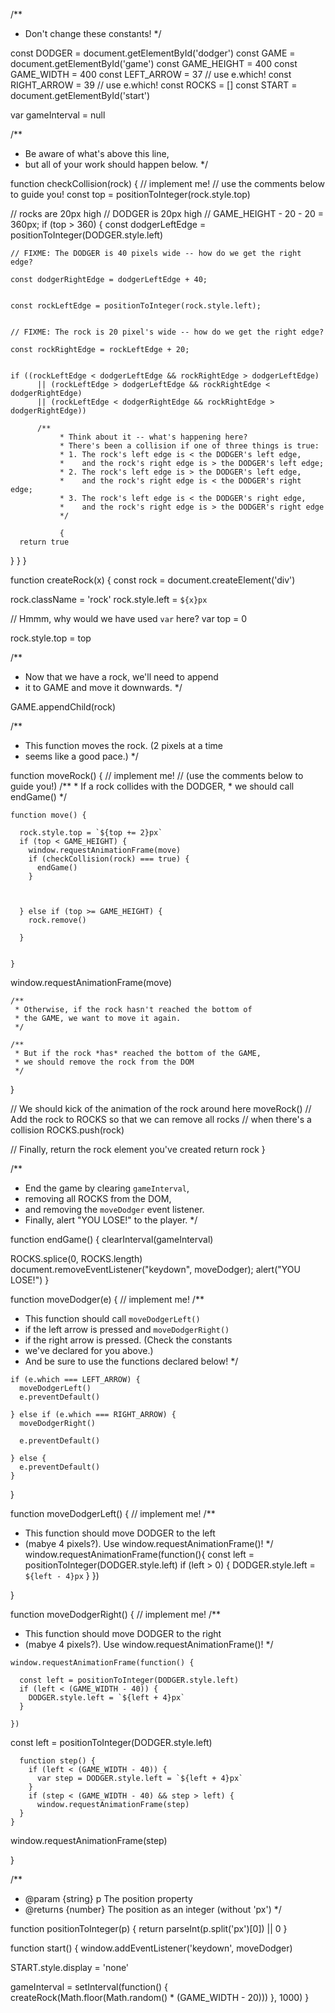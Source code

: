 /**
 * Don't change these constants!
 */

const DODGER = document.getElementById('dodger')
const GAME = document.getElementById('game')
const GAME_HEIGHT = 400
const GAME_WIDTH = 400
const LEFT_ARROW = 37 // use e.which!
const RIGHT_ARROW = 39 // use e.which!
const ROCKS = []
const START = document.getElementById('start')

var gameInterval = null

/**
 * Be aware of what's above this line,
 * but all of your work should happen below.
 */

function checkCollision(rock) {
  // implement me!
  // use the comments below to guide you!
  const top = positionToInteger(rock.style.top)

  // rocks are 20px high
  // DODGER is 20px high
  // GAME_HEIGHT - 20 - 20 = 360px;
  if (top > 360) {
    const dodgerLeftEdge = positionToInteger(DODGER.style.left)

    // FIXME: The DODGER is 40 pixels wide -- how do we get the right edge?
    
    const dodgerRightEdge = dodgerLeftEdge + 40;


    const rockLeftEdge = positionToInteger(rock.style.left);


    // FIXME: The rock is 20 pixel's wide -- how do we get the right edge?
    
    const rockRightEdge = rockLeftEdge + 20;


    if ((rockLeftEdge < dodgerLeftEdge && rockRightEdge > dodgerLeftEdge)
          || (rockLeftEdge > dodgerLeftEdge && rockRightEdge < dodgerRightEdge) 
          || (rockLeftEdge < dodgerRightEdge && rockRightEdge > dodgerRightEdge))  
          
          /**
               * Think about it -- what's happening here?
               * There's been a collision if one of three things is true:
               * 1. The rock's left edge is < the DODGER's left edge,
               *    and the rock's right edge is > the DODGER's left edge;
               * 2. The rock's left edge is > the DODGER's left edge,
               *    and the rock's right edge is < the DODGER's right edge;
               * 3. The rock's left edge is < the DODGER's right edge,
               *    and the rock's right edge is > the DODGER's right edge
               */ 
               
               {
      return true
    
  } 
 }
}

function createRock(x) {
  const rock = document.createElement('div')

  rock.className = 'rock'
  rock.style.left = `${x}px`

  // Hmmm, why would we have used `var` here?
  var top = 0

  rock.style.top = top

  /**
   * Now that we have a rock, we'll need to append
   * it to GAME and move it downwards.
   */

  GAME.appendChild(rock)


  /**
   * This function moves the rock. (2 pixels at a time
   * seems like a good pace.)
   */

  function moveRock() {
    // implement me!
    // (use the comments below to guide you!)
    /**
     * If a rock collides with the DODGER,
     * we should call endGame()
     */
    
    

    function move() {
      
      rock.style.top = `${top += 2}px`
      if (top < GAME_HEIGHT) {
        window.requestAnimationFrame(move)
        if (checkCollision(rock) === true) {
          endGame()
        } 
          
        
        
      } else if (top >= GAME_HEIGHT) {
        rock.remove()
        
      } 
    
    
    } 
  
   window.requestAnimationFrame(move)

    
    /**
     * Otherwise, if the rock hasn't reached the bottom of
     * the GAME, we want to move it again.
     */

    /**
     * But if the rock *has* reached the bottom of the GAME,
     * we should remove the rock from the DOM
     */
  }


  // We should kick of the animation of the rock around here
  moveRock()
  // Add the rock to ROCKS so that we can remove all rocks
  // when there's a collision
  ROCKS.push(rock)
  

  // Finally, return the rock element you've created
  return rock
}

/**
 * End the game by clearing `gameInterval`,
 * removing all ROCKS from the DOM,
 * and removing the `moveDodger` event listener.
 * Finally, alert "YOU LOSE!" to the player.
 */

function endGame() {
  clearInterval(gameInterval)
  
  ROCKS.splice(0, ROCKS.length)
  document.removeEventListener("keydown", moveDodger);
  alert("YOU LOSE!")
}

function moveDodger(e) {
  // implement me!
  /**
   * This function should call `moveDodgerLeft()`
   * if the left arrow is pressed and `moveDodgerRight()`
   * if the right arrow is pressed. (Check the constants
   * we've declared for you above.)
   * And be sure to use the functions declared below!
   */

  
    if (e.which === LEFT_ARROW) {
      moveDodgerLeft()
      e.preventDefault()
      
    } else if (e.which === RIGHT_ARROW) {
      moveDodgerRight()
      
      e.preventDefault()
    
    } else {
      e.preventDefault()
    }
  

}

function moveDodgerLeft() {
  // implement me!
  /**
   * This function should move DODGER to the left
   * (mabye 4 pixels?). Use window.requestAnimationFrame()!
   */
      window.requestAnimationFrame(function(){
      const left = positionToInteger(DODGER.style.left) 
      if (left > 0) {
        DODGER.style.left = `${left - 4}px`
      }
    })
      
      
   
  
    
  }

function moveDodgerRight() {
  // implement me!
  /**
   * This function should move DODGER to the right
   * (mabye 4 pixels?). Use window.requestAnimationFrame()!
   */

    window.requestAnimationFrame(function() {
    
      const left = positionToInteger(DODGER.style.left)
      if (left < (GAME_WIDTH - 40)) {
        DODGER.style.left = `${left + 4}px`
      }
      
    })
  const left = positionToInteger(DODGER.style.left) 
  
      
      function step() {
        if (left < (GAME_WIDTH - 40)) {
          var step = DODGER.style.left = `${left + 4}px`
        }
        if (step < (GAME_WIDTH - 40) && step > left) {
          window.requestAnimationFrame(step)
      }
    }
      
   window.requestAnimationFrame(step)

  
}


/**
 * @param {string} p The position property
 * @returns {number} The position as an integer (without 'px')
 */

function positionToInteger(p) {
  return parseInt(p.split('px')[0]) || 0
}

function start() {
  window.addEventListener('keydown', moveDodger)

  START.style.display = 'none'

  gameInterval = setInterval(function() {
    createRock(Math.floor(Math.random() *  (GAME_WIDTH - 20)))
  }, 1000)
}
